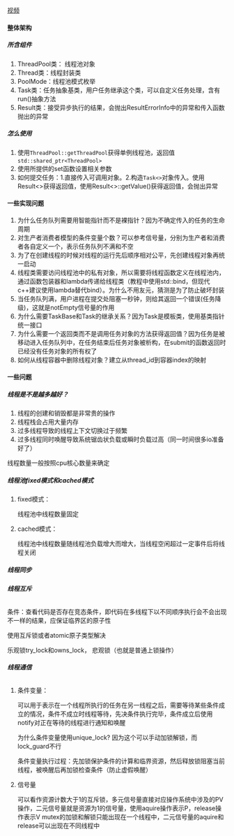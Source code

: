 [视频](https://www.bilibili.com/list/watchlater?oid=113557693859593&bvid=BV1RsBZYxEvw&spm_id_from=333.1007.top_right_bar_window_view_later.content.click)
#### <b>整体架构</b>
##### <b>所含组件</b>
1. ThreadPool类： 线程池对象
2. Thread类：线程封装类
3. PoolMode：线程池模式枚举
4. Task类：任务抽象基类，用户任务继承这个类，可以自定义任务处理，含有run()抽象方法
5. Result类：接受异步执行的结果，会抛出ResultErrorInfo中的异常和传入函数抛出的异常

##### <b>怎么使用</b>
1. 使用`ThreadPool::getThreadPool`获得单例线程池，返回值`std::shared_ptr<ThreadPool>`
2. 使用所提供的set函数设置相关参数
3. 如何提交任务：1.直接传入可调用对象。2.构造`Task<>`对象传入。使用Result<>获得返回值，使用Result<>::getValue()获得返回值，会抛出异常

#### <b>一些实现问题</b>
1. 为什么任务队列需要用智能指针而不是裸指针？因为不确定传入的任务的生命周期
2. 对生产者消费者模型的条件变量个数？可以参考信号量，分别为生产者和消费者各自定义一个，表示任务队列不满和不空
3. 为了在创建线程的时候对线程的运行先后顺序相对公平，先创建线程对象再统一启动
4. 线程类需要访问线程池中的私有对象，所以需要将线程函数定义在线程池内，通过函数包装器和lambda传递给线程类（教程中使用std::bind，但现代c++建议使用lambda替代bind）。为什么不用友元，猜测是为了防止破坏封装
5. 当任务队列满，用户进程在提交处阻塞一秒钟，则给其返回一个错误(任务降级)，这就是notEmpty信号量的作用
6. 为什么需要TaskBase和Task的继承关系？因为Task是模板类，使用基类指针统一接口
7. 为什么需要一个返回类而不是调用任务对象的方法获得返回值？因为任务是被移动进入任务队列中，在任务结束后任务对象被析构，在submit的函数返回时已经没有任务对象的所有权了
8. 如何从线程容器中删除线程对象？建立从thread_id到容器index的映射


#### <b>一些问题</b>
##### <b>线程是不是越多越好？</b>
1. 线程的创建和销毁都是非常贵的操作
2. 线程栈会占用大量内存
3. 过多线程导致的线程上下文切换过于频繁
4. 过多线程同时唤醒导致系统锯齿状负载或瞬时负载过高（同一时间很多io准备好了）

线程数量一般按照cpu核心数量来确定

##### <b>线程池fixed模式和cached模式</b>
1. fixed模式：

    线程池中线程数量固定
2. cached模式：

    线程池中线程数量随线程池负载增大而增大，当线程空闲超过一定事件后将线程关闭

##### <b>线程同步</b>
###### <b>线程互斥</b>
条件：查看代码是否存在竞态条件，即代码在多线程下以不同顺序执行会不会出现不一样的结果，应保证临界区的原子性

使用互斥锁或者atomic原子类型解决

乐观锁try_lock和owns_lock， 悲观锁（也就是普通上锁操作）
###### <b>线程通信</b>
1. 条件变量：
    
    可以用于表示在一个线程所执行的任务在另一线程之后，需要等待某些条件成立的情况，条件不成立时线程等待，先决条件执行完毕，条件成立后使用notify对正在等待的线程进行通知和唤醒

    为什么条件变量使用unique_lock? 因为这个可以手动加锁解锁，而lock_guard不行

    条件变量执行过程：先加锁保护条件的计算和临界资源，然后释放锁阻塞当前线程，被唤醒后再加锁检查条件（防止虚假唤醒）

2. 信号量

    可以看作资源计数大于1的互斥锁，多元信号量直接对应操作系统中涉及的PV操作，二元信号量就是资源为1的信号量，使用aquire操作表示P，release操作表示V
    mutex的加锁和解锁只能出现在一个线程中，二元信号量的aquire和release可以出现在不同线程中

